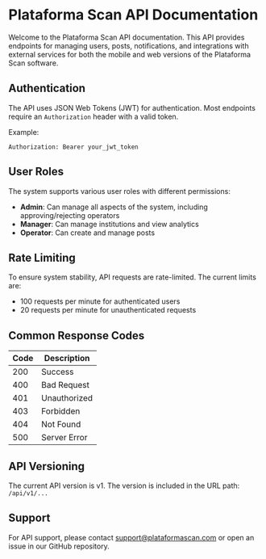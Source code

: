 # Plataforma Scan API Documentation

Welcome to the Plataforma Scan API documentation. This API provides endpoints for managing users, posts, notifications, and integrations with external services for both the mobile and web versions of the Plataforma Scan software.

## Authentication

The API uses JSON Web Tokens (JWT) for authentication. Most endpoints require an `Authorization` header with a valid token.

Example:
```
Authorization: Bearer your_jwt_token
```

## User Roles

The system supports various user roles with different permissions:

- **Admin**: Can manage all aspects of the system, including approving/rejecting operators
- **Manager**: Can manage institutions and view analytics
- **Operator**: Can create and manage posts

## Rate Limiting

To ensure system stability, API requests are rate-limited. The current limits are:

- 100 requests per minute for authenticated users
- 20 requests per minute for unauthenticated requests

## Common Response Codes

| Code | Description |
|------|-------------|
| 200  | Success     |
| 400  | Bad Request |
| 401  | Unauthorized|
| 403  | Forbidden   |
| 404  | Not Found   |
| 500  | Server Error|

## API Versioning

The current API version is v1. The version is included in the URL path: `/api/v1/...`

## Support

For API support, please contact support@plataformascan.com or open an issue in our GitHub repository. 